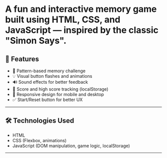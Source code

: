 # A fun and interactive memory game built using **HTML**, **CSS**, and **JavaScript** — inspired by the classic "Simon Says".

## 📌 Features

- 🧠 Pattern-based memory challenge
- 💡 Visual button flashes and animations
- 🔊 Sound effects for better feedback
- 🎯 Score and high score tracking (localStorage)
- 📱 Responsive design for mobile and desktop
- ✅ Start/Reset button for better UX

---

## 🛠️ Technologies Used

- HTML
- CSS (Flexbox, animations)
- JavaScript (DOM manipulation, game logic, localStorage)

---
